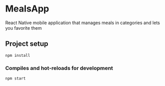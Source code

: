 # MealsApp
React Native mobile application that manages meals in categories and lets you favorite them

## Project setup
```
npm install
```

### Compiles and hot-reloads for development
```
npm start
```
